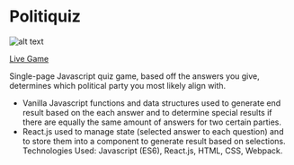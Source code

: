 # Politiquiz

![alt text](https://media.giphy.com/media/LWWmOmixwxU1OBYjND/giphy.gif)

[Live Game](https://thedonwind69.github.io/politiquiz/)

Single-page Javascript quiz game, based off the answers you give, determines which political party you most likely align with.
- Vanilla Javascript functions and data structures used to generate end result based on the each answer and to determine special results if there are equally the same amount of answers for two certain parties.
- React.js used to manage state (selected answer to each question) and to store them into a component to generate result based on selections.
Technologies Used: Javascript (ES6), React.js, HTML, CSS, Webpack.